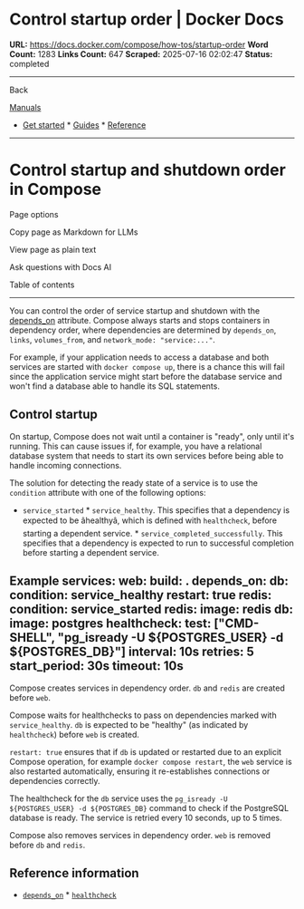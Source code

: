# Control startup order | Docker Docs

**URL:** https://docs.docker.com/compose/how-tos/startup-order
**Word Count:** 1283
**Links Count:** 647
**Scraped:** 2025-07-16 02:02:47
**Status:** completed

---

Back

[Manuals](https://docs.docker.com/manuals/)

  * [Get started](https://docs.docker.com/get-started/)   * [Guides](https://docs.docker.com/guides/)   * [Reference](https://docs.docker.com/reference/)

* * *

# Control startup and shutdown order in Compose

Page options

Copy page as Markdown for LLMs

View page as plain text

Ask questions with Docs AI

Table of contents

* * *

You can control the order of service startup and shutdown with the [depends\_on](https://docs.docker.com/reference/compose-file/services/#depends_on) attribute. Compose always starts and stops containers in dependency order, where dependencies are determined by `depends_on`, `links`, `volumes_from`, and `network_mode: "service:..."`.

For example, if your application needs to access a database and both services are started with `docker compose up`, there is a chance this will fail since the application service might start before the database service and won't find a database able to handle its SQL statements.

## Control startup

On startup, Compose does not wait until a container is "ready", only until it's running. This can cause issues if, for example, you have a relational database system that needs to start its own services before being able to handle incoming connections.

The solution for detecting the ready state of a service is to use the `condition` attribute with one of the following options:

  * `service_started`   * `service_healthy`. This specifies that a dependency is expected to be âhealthyâ, which is defined with `healthcheck`, before starting a dependent service.   * `service_completed_successfully`. This specifies that a dependency is expected to run to successful completion before starting a dependent service.

## Example               services:       web:         build: .         depends_on:           db:             condition: service_healthy             restart: true           redis:             condition: service_started       redis:         image: redis       db:         image: postgres         healthcheck:           test: ["CMD-SHELL", "pg_isready -U ${POSTGRES_USER} -d ${POSTGRES_DB}"]           interval: 10s           retries: 5           start_period: 30s           timeout: 10s

Compose creates services in dependency order. `db` and `redis` are created before `web`.

Compose waits for healthchecks to pass on dependencies marked with `service_healthy`. `db` is expected to be "healthy" \(as indicated by `healthcheck`\) before `web` is created.

`restart: true` ensures that if `db` is updated or restarted due to an explicit Compose operation, for example `docker compose restart`, the `web` service is also restarted automatically, ensuring it re-establishes connections or dependencies correctly.

The healthcheck for the `db` service uses the `pg_isready -U ${POSTGRES_USER} -d ${POSTGRES_DB}` command to check if the PostgreSQL database is ready. The service is retried every 10 seconds, up to 5 times.

Compose also removes services in dependency order. `web` is removed before `db` and `redis`.

## Reference information

  * [`depends_on`](https://docs.docker.com/reference/compose-file/services/#depends_on)   * [`healthcheck`](https://docs.docker.com/reference/compose-file/services/#healthcheck)
